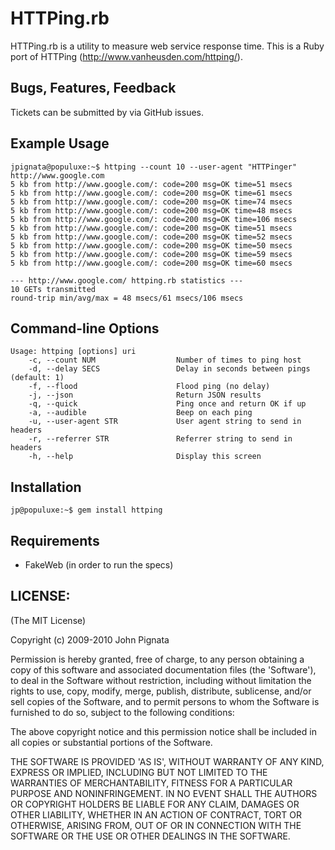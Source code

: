 # HTTPing.rb

HTTPing.rb is a utility to measure web service response time. This is a Ruby port of HTTPing (http://www.vanheusden.com/httping/).

## Bugs, Features, Feedback

Tickets can be submitted by via GitHub issues.

## Example Usage

    jpignata@populuxe:~$ httping --count 10 --user-agent "HTTPinger" http://www.google.com
    5 kb from http://www.google.com/: code=200 msg=OK time=51 msecs
    5 kb from http://www.google.com/: code=200 msg=OK time=61 msecs
    5 kb from http://www.google.com/: code=200 msg=OK time=74 msecs
    5 kb from http://www.google.com/: code=200 msg=OK time=48 msecs
    5 kb from http://www.google.com/: code=200 msg=OK time=106 msecs
    5 kb from http://www.google.com/: code=200 msg=OK time=51 msecs
    5 kb from http://www.google.com/: code=200 msg=OK time=52 msecs
    5 kb from http://www.google.com/: code=200 msg=OK time=50 msecs
    5 kb from http://www.google.com/: code=200 msg=OK time=59 msecs
    5 kb from http://www.google.com/: code=200 msg=OK time=60 msecs
    
    --- http://www.google.com/ httping.rb statistics ---
    10 GETs transmitted
    round-trip min/avg/max = 48 msecs/61 msecs/106 msecs


## Command-line Options

    Usage: httping [options] uri
        -c, --count NUM                  Number of times to ping host
        -d, --delay SECS                 Delay in seconds between pings (default: 1)
        -f, --flood                      Flood ping (no delay)
        -j, --json                       Return JSON results
        -q, --quick                      Ping once and return OK if up
        -a, --audible                    Beep on each ping
        -u, --user-agent STR             User agent string to send in headers
        -r, --referrer STR               Referrer string to send in headers
        -h, --help                       Display this screen

## Installation

    jp@populuxe:~$ gem install httping

## Requirements

- FakeWeb (in order to run the specs)

## LICENSE:

(The MIT License)

Copyright (c) 2009-2010 John Pignata

Permission is hereby granted, free of charge, to any person obtaining
a copy of this software and associated documentation files (the
'Software'), to deal in the Software without restriction, including
without limitation the rights to use, copy, modify, merge, publish,
distribute, sublicense, and/or sell copies of the Software, and to
permit persons to whom the Software is furnished to do so, subject to
the following conditions:

The above copyright notice and this permission notice shall be
included in all copies or substantial portions of the Software.

THE SOFTWARE IS PROVIDED 'AS IS', WITHOUT WARRANTY OF ANY KIND,
EXPRESS OR IMPLIED, INCLUDING BUT NOT LIMITED TO THE WARRANTIES OF
MERCHANTABILITY, FITNESS FOR A PARTICULAR PURPOSE AND NONINFRINGEMENT.
IN NO EVENT SHALL THE AUTHORS OR COPYRIGHT HOLDERS BE LIABLE FOR ANY
CLAIM, DAMAGES OR OTHER LIABILITY, WHETHER IN AN ACTION OF CONTRACT,
TORT OR OTHERWISE, ARISING FROM, OUT OF OR IN CONNECTION WITH THE
SOFTWARE OR THE USE OR OTHER DEALINGS IN THE SOFTWARE.
